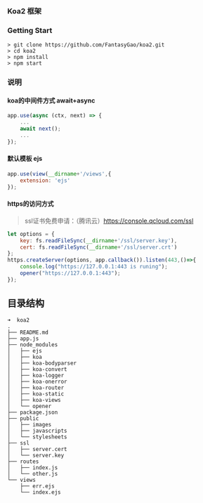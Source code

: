 
### Koa2 框架

### Getting Start

```
> git clone https://github.com/FantasyGao/koa2.git
> cd koa2
> npm install 
> npm start
```
### 说明
#### koa的中间件方式 await+async
``` javascript
app.use(async (ctx, next) => {
    ...
    await next();
    ...
});
```
#### 默认模板 ejs
``` javascript
app.use(view(__dirname+'/views',{
    extension: 'ejs'
});
```
#### https的访问方式
> ssl证书免费申请：（腾讯云）https://console.qcloud.com/ssl
``` javascript
let options = {
    key: fs.readFileSync(__dirname+'/ssl/server.key'),
    cert: fs.readFileSync(__dirname+'/ssl/server.crt')
};
https.createServer(options, app.callback()).listen(443,()=>{
    console.log("https://127.0.0.1:443 is runing");
    opener("https://127.0.0.1:443");
});
```

## 目录结构

```
➜  koa2
.
├── README.md
├── app.js
├── node_modules
│   ├── ejs
│   ├── koa
│   ├── koa-bodyparser
│   ├── koa-convert
│   ├── koa-logger
│   ├── koa-onerror
│   ├── koa-router
│   ├── koa-static
│   ├── koa-views
│   └── opener
├── package.json
├── public
│   ├── images
│   ├── javascripts
│   └── stylesheets
├── ssl
│   ├── server.cert
│   └── server.key
├── routes
│   ├── index.js
│   └── other.js
└── views
    ├── err.ejs
    └── index.ejs

```
